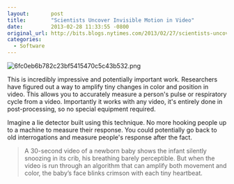 ```yaml
---
layout:       post
title:        "Scientists Uncover Invisible Motion in Video"
date:         2013-02-28 11:33:55 -0800
original_url: http://bits.blogs.nytimes.com/2013/02/27/scientists-uncover-invisible-motion-in-video/#.US8ic6HeXQo.hackernews
categories:
  - Software
---
```




 ![6fc0eb6b782c23bf5415470c5c43b532.png](/attachments/6fc0eb6b782c23bf5415470c5c43b532/image.png) 

 This is incredibly impressive and potentially important work. Researchers have figured out a way to amplify tiny changes in color and position in video. This allows you to accurately measure a person's pulse or respiratory cycle from a video. Importantly it works with any video, it's entirely done in post-processing, so no special equipment required. 

Imagine a lie detector built using this technique. No more hooking people up to a machine to measure their response. You could potentially go back to old interrogations and measure people's response after the fact. 

 > A 30-second video of a newborn baby shows the infant silently snoozing in its crib, his breathing barely perceptible. But when the video is run through an algorithm that can amplify both movement and color, the baby’s face blinks crimson with each tiny heartbeat.

